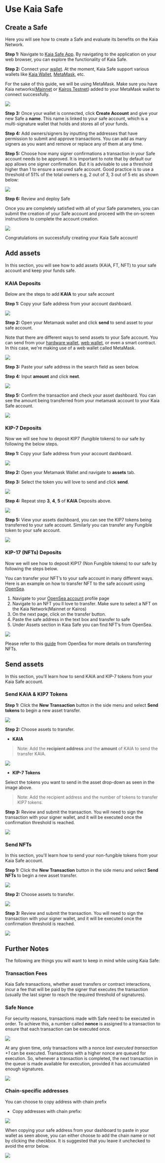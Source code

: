 # Use Kaia Safe

## Create a Safe

Here you will see how to create a Safe and evaluate its benefits on the Kaia Network.

**Step 1:** Navigate to [Kaia Safe App](https://safe.kaia.io/). By navigating to the application on your web browser, you can explore the functionality of Kaia Safe.

**Step 2:** Connect your [wallet](https://docs.ethhub.io/using-ethereum/wallets/intro-to-ethereum-wallets/). At the moment, Kaia Safe support various wallets like [Kaia Wallet](https://docs.kaiawallet.io/), [MetaMask](../../../tutorials/connecting-metamask), etc. 

For the sake of this guide, we will be using MetaMask. Make sure you have Kaia networks([Mainnet](../../../tutorials/connecting-metamask#connect-to-klaytn-cypress-network-mainnet) or [Kairos Testnet](../../../tutorials/connecting-metamask#connect-to-klaytn-baobab-network-testnet)) added to your MetaMask wallet to connect successfully.

![](/img/build/tools/kaia-safe/kaia-safe-connect-wallet.png)

**Step 3:**  Once your wallet is connected, click **Create Account** and give your new Safe a **name**. This name is linked to your safe account, which is a multi-signature wallet that holds and stores all of your funds.

**Step 4:** Add owners/signers by inputting the addresses that have permission to submit and approve transactions. You can add as many signers as you want and remove or replace any of them at any time.

**Step 5:** Choose how many signer confirmations a transaction in your Safe account needs to be approved. It is important to note that by default our app allows one signer confirmation. But it is advisable to use a threshold higher than 1 to ensure a secured safe account. Good practice is to use a threshold of 51% of the total owners e.g, 2 out of 3, 3 out of 5 etc as shown below:

![](/img/build/tools/kaia-safe/kaia-safe-create-acct.gif)

**Step 6:** Review and deploy Safe

Once you are completely satisfied with all of your Safe parameters, you can submit the creation of your Safe account and proceed with the on-screen instructions to complete the account creation.

![](/img/build/tools/kaia-safe/kaia-safe-create-review.gif)

Congratulations on successfully creating your Kaia Safe account!

## Add assets

In this section, you will see how to add assets (KAIA, FT, NFT)  to your safe account and keep your funds safe.

### KAIA Deposits

Below are the steps to add **KAIA** to your safe account

**Step 1:** Copy your Safe address from your account dashboard.

![](/img/build/tools/kaia-safe/ks-deposit-copy-addr.png)

**Step 2:** Open your Metamask wallet and click **send** to send asset to your safe account. 

Note that there are different ways to send assets to your Safe account. You can send from your [hardware wallet](https://www.ledger.com/academy/crypto-hardware-wallet), [web wallet](https://medium.com/arcana-network-blog/why-web-wallets-e77c776e4d5e), or even a smart contract. In this case, we're making use of a web wallet called MetaMask.


![](/img/build/tools/kaia-safe/ks-token-send-btn.png)

**Step 3:** Paste your safe address in the search field as seen below.

**Step 4:** Input **amount** and click **next**.

![](/img/build/tools/kaia-safe/ks-token-send-details.png)


**Step 5:** Confirm the transaction and check your asset dashboard. You can see the amount being transferred from your metamask account to your Kaia Safe account. 

![](/img/build/tools/kaia-safe/kaia-safe-klay-bal.png)

### KIP-7 Deposits

Now we will see how to deposit KIP7 (fungible tokens) to our safe by following the below steps.

**Step 1:** Copy your Safe address from your account dashboard.

![](/img/build/tools/kaia-safe/ks-deposit-ft-copy.png)

**Step 2:** Open your Metamask Wallet and navigate to **assets** tab.

**Step 3:** Select the token you will love to send and click **send**.

![](/img/build/tools/kaia-safe/ks-ft-send-btn.png)

**Step 4:** Repeat step **3**, **4**, **5** of **KAIA** Deposits above.

![](/img/build/tools/kaia-safe/ks-ft-send-details.png)


**Step 5:** View your assets dashboard, you can see the KIP7 tokens being transferred to your safe account. Similarly you can transfer any Fungible token to your safe account.

![](/img/build/tools/kaia-safe/ks-ft-balance.png)

### KIP-17 (NFTs) Deposits

Now we  will see how to deposit KIP17 (Non Fungible tokens) to our safe by following the steps below.

You can transfer your NFT’s to your safe account in many different ways. Here is an example on how to transfer NFT to the safe account using  [OpenSea](https://opensea.io/about).

1. Navigate to your [OpenSea account](https://testnets.opensea.io/account) profile page
2. Navigate to an NFT you ll love to transfer. Make sure to select a NFT on the Kaia Network(Mainnet or Kairos)
3. On the next page, click on the transfer button. 
4. Paste the safe address in the text box and transfer to safe 
5. Under Assets section in Kaia Safe you can find NFT’s from OpenSea. 

![](/img/build/tools/kaia-safe/kaia-safe-trf-nft.gif)

Please refer to this [guide](https://support.opensea.io/en/articles/8866959-how-can-i-transfer-an-nft-using-opensea) from OpenSea for more details on transferring NFTs.

## Send assets

In this section, you'll learn how to send KAIA and KIP-7 tokens from your Kaia Safe account.

### Send KAIA & KIP7 Tokens <a id="Send KAIA from Safe"></a>

**Step 1:** Click the **New Transaction** button in the side menu and select **Send tokens** to begin a new asset transfer.

![](/img/build/tools/kaia-safe/kaia-safe-init-send-token.gif)

**Step 2:** Choose assets to transfer. 

* **KAIA**
  
> Note: Add the **recipient address** and the **amount** of KAIA to send the transfer KAIA.

![](/img/build/tools/kaia-safe/kaia-safe-send-token-details.gif)
  
* **KIP-7 Tokens**

Select the tokens you want to send in the asset drop-down as seen in the image above.

> Note: Add the recipient address and the number of tokens to transfer KIP7 tokens.
  

**Step 3:** Review and submit the transaction. You will need to sign the transaction with your signer wallet, and it will be executed once the confirmation threshold is reached.

![](/img/build/tools/kaia-safe/kaia-safe-review-send-tokens.gif)

### Send NFTs <a id="Send NFTs from Safe"></a>

In this section, you'll learn how to send your non-fungible tokens from your Kaia Safe account. 

**Step 1:** Click the **New Transaction** button in the side menu and select **Send NFTs** to begin a new asset transfer.

![](/img/build/tools/kaia-safe/kaia-safe-init-send-nft.gif)

**Step 2:** Choose assets to transfer.

![](/img/build/tools/kaia-safe/kaia-safe-send-nft-details.gif)

**Step 3:** Review and submit the transaction. You will need to sign the transaction with your signer wallet, and it will be executed once the confirmation threshold is reached.

![](/img/build/tools/kaia-safe/kaia-safe-review-send-nft.gif)

## Further Notes <a id="Points to Note"></a>

The following are things you will want to keep in mind while using Kaia Safe:

### Transaction Fees <a id="Transaction Fees"></a>

Kaia Safe transactions, whether asset transfers or contract interactions, incur a fee that will be paid by the signer that executes the transaction (usually the last signer to reach the required threshold of signatures).

### Safe Nonce <a id="Safe Nonce"></a>

For security reasons, transactions made with Safe need to be executed in order. To achieve this, a number called **nonce** is assigned to a transaction to ensure that each transaction can be executed once. 

![](/img/build/tools/kaia-safe/ks-nounce.png)

At any given time, only transactions with a nonce _last executed transaction +1_ can be executed. Transactions with a higher nonce are queued for execution. So, whenever a transaction is completed, the next transaction in the queue is made available for execution, provided it has accumulated enough signatures.

![](/img/build/tools/kaia-safe/ks-pending-tx.png)

### Chain-specific addresses <a id="Chain-specific addresses"></a>

You can choose to copy address with chain prefix

* Copy addresses with chain prefix:

![](/img/build/tools/kaia-safe/ks-chain-spec-addr.png)


When copying your safe address from your dashboard to paste in your wallet as seen above, you can either choose to add the chain name or not by clicking the checkbox. It is suggested that you leave it unchecked to avoid the error below.

![](/img/build/tools/kaia-safe/ks-chain-addr-err.png)